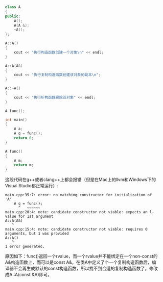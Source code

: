 ```cpp
class A
{
public:
    A();
    A(A &);
    ~A();
};

A::A()
{
    cout << "执行构造函数创建一个对象\n" << endl;
}

A::A(A&)
{
    cout << "执行复制构造函数创建该对象的副本\n";
}

A::~A()
{
    cout << "执行析构函数删除该对象" << endl;
}

A func();

int main()
{
    A a;
    A q = func();
    return 0;
}

A func()
{
    A m;
    return m;
}
```

这段代码在g++或者clang++上都会报错（但是在Mac上的llvm和Windows下的Visual Studio都正常运行）:

```
main.cpp:35:7: error: no matching constructor for initialization of 'A'
    A q = func();
      ^   ~~~~~~
main.cpp:20:4: note: candidate constructor not viable: expects an l-value for 1st argument
A::A(A&)
   ^
main.cpp:15:4: note: candidate constructor not viable: requires 0 arguments, but 1 was provided
A::A()
   ^
1 error generated.
```

原因如下：func()返回一个rvalue，而一个rvalue并不能绑定在一个non-const的A&构造函数上，而可以是const A&。在类A中定义了个一个复制构造函数后，编译器不会再生成默认的const构造函数，所以找不到合适的复制构造函数了。修改成A::A(const &A)即可。

